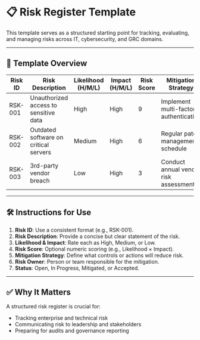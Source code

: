 
# 📋 Risk Register Template

This template serves as a structured starting point for tracking, evaluating, and managing risks across IT, cybersecurity, and GRC domains.

---

## 📁 Template Overview

| Risk ID | Risk Description | Likelihood (H/M/L) | Impact (H/M/L) | Risk Score | Mitigation Strategy | Risk Owner | Status |
|---------|------------------|--------------------|----------------|------------|----------------------|------------|--------|
| RSK-001 | Unauthorized access to sensitive data | High | High | 9 | Implement multi-factor authentication | Security Team | Open |
| RSK-002 | Outdated software on critical servers | Medium | High | 6 | Regular patch management schedule | IT Ops | In Progress |
| RSK-003 | 3rd-party vendor breach | Low | High | 3 | Conduct annual vendor risk assessments | GRC | Open |

---

## 🛠️ Instructions for Use

1. **Risk ID**: Use a consistent format (e.g., RSK-001).
2. **Risk Description**: Provide a concise but clear statement of the risk.
3. **Likelihood & Impact**: Rate each as High, Medium, or Low.
4. **Risk Score**: Optional numeric scoring (e.g., Likelihood × Impact).
5. **Mitigation Strategy**: Define what controls or actions will reduce risk.
6. **Risk Owner**: Person or team responsible for the mitigation.
7. **Status**: Open, In Progress, Mitigated, or Accepted.

---

## ✅ Why It Matters

A structured risk register is crucial for:

- Tracking enterprise and technical risk
- Communicating risk to leadership and stakeholders
- Preparing for audits and governance reporting
